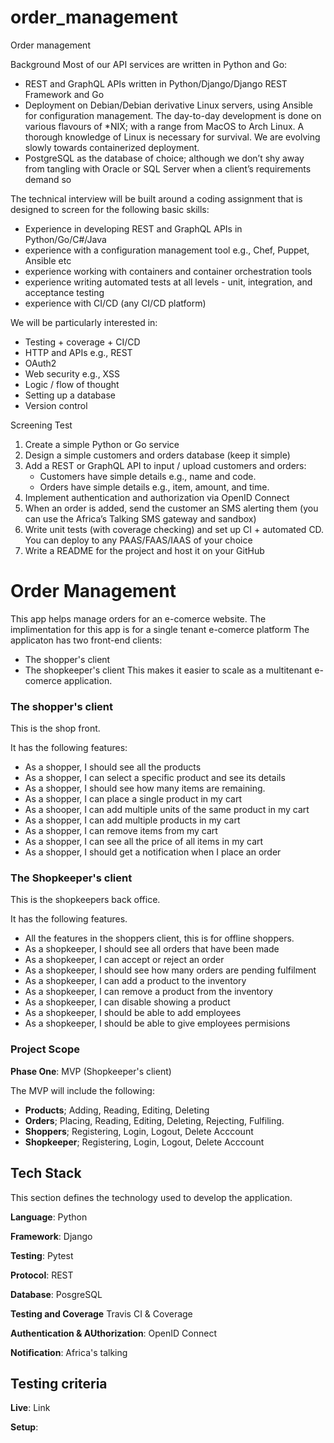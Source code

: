 # order_management
Order management

Background
Most of our API services are written in Python and Go:
-  REST and GraphQL APIs written in Python/Django/Django REST Framework and Go
-  Deployment on Debian/Debian derivative Linux servers, using Ansible for configuration
management. The day-to-day development is done on various flavours of *NIX; with a
range from MacOS to Arch Linux. A thorough knowledge of Linux is necessary for survival.
We are evolving slowly towards containerized deployment.
-  PostgreSQL as the database of choice; although we don’t shy away from tangling with
Oracle or SQL Server when a client’s requirements demand so


The technical interview will be built around a coding assignment that is designed to screen for
the following basic skills:
-  Experience in developing REST and GraphQL APIs in Python/Go/C#/Java
-  experience with a configuration management tool e.g., Chef, Puppet, Ansible etc
-  experience working with containers and container orchestration tools
-  experience writing automated tests at all levels - unit, integration, and acceptance testing
-  experience with CI/CD (any CI/CD platform)


We will be particularly interested in:

- Testing + coverage + CI/CD
- HTTP and APIs e.g., REST
- OAuth2
- Web security e.g., XSS
- Logic / flow of thought
- Setting up a database
- Version control

Screening Test
1. Create a simple Python or Go service
2. Design a simple customers and orders database (keep it simple)
3. Add a REST or GraphQL API to input / upload customers and orders:
    - Customers have simple details e.g., name and code.
    - Orders have simple details e.g., item, amount, and time.
4. Implement authentication and authorization via OpenID Connect
5. When an order is added, send the customer an SMS alerting them (you can use the
Africa’s Talking SMS gateway and sandbox)
6. Write unit tests (with coverage checking) and set up CI + automated CD. You can
deploy to any PAAS/FAAS/IAAS of your choice
7. Write a README for the project and host it on your GitHub


# Order Management
This app helps manage orders for an e-comerce website.
The implimentation for this app is for a single tenant e-comerce platform
The applicaton has two front-end clients:
- The shopper's client
- The shopkeeper's client
This makes it easier to scale as a multitenant e-comerce application.

### The shopper's client
This is the shop front. 

It has the following features:
- As a shopper, I should see all the products
- As a shopper, I can select a specific product and see its details
- As a shopper, I should see how many items are remaining.
- As a shopper, I can place a single product in my cart
- As a shooper, I can add multiple units of the same product in my cart
- As a shopper, I can add multiple products in my cart
- As a shopper, I can remove items from my cart
- As a shopper, I can see all the price of all items in my cart
- As a shopper, I should get a notification when I place an order

### The Shopkeeper's client
This is the shopkeepers back office.

It has the following features.
- All the features in the shoppers client, this is for offline shoppers.
- As a shopkeeper, I should see all orders that have been made
- As a shopkeeper, I can accept or reject an order
- As a shopkeeper, I should see how many orders are pending fulfilment
- As a shopkeeper, I can add a product to the inventory
- As a shopkeeper, I can remove a product from the inventory
- As a shopkeeper, I can disable showing a product
- As a shopkeeper, I should be able to add employees
- As a shopkeeper, I should be able to give employees permisions

### Project Scope
**Phase One**: MVP (Shopkeeper's client)

The MVP will include the following:
-  **Products**; Adding, Reading, Editing, Deleting
-  **Orders**; Placing, Reading, Editing, Deleting, Rejecting, Fulfiling.
-  **Shoppers**; Registering, Login, Logout, Delete Acccount
-  **Shopkeeper**; Registering, Login, Logout, Delete Acccount

## Tech Stack

This section defines the technology used to develop the application.

 **Language**: Python

 **Framework**: Django

 **Testing**: Pytest
 
 **Protocol**: REST

 **Database**: PosgreSQL

 **Testing and Coverage** Travis CI & Coverage

 **Authentication & AUthorization**: OpenID Connect

 **Notification**: Africa's talking

## Testing criteria

**Live**: Link

**Setup**:



